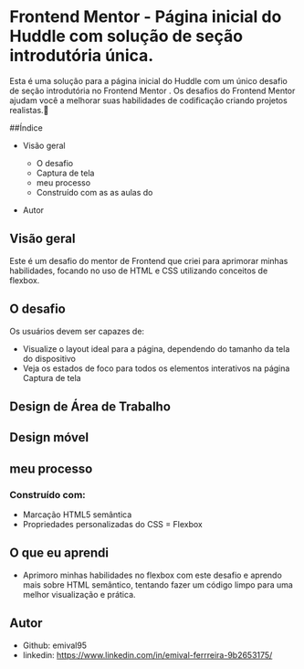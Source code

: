 # Frontend Mentor - Página inicial do Huddle com solução de seção introdutória única.

Esta é uma solução para a página inicial do Huddle com um único desafio de seção introdutória no Frontend Mentor . Os desafios do Frontend Mentor ajudam você a melhorar suas habilidades de codificação criando projetos realistas.🚀

##Índice
- Visão geral
  - O desafio
  - Captura de tela
  - meu processo
  -  Construído com as as aulas do

- Autor


## Visão geral
Este é um desafio do mentor de Frontend que criei para aprimorar minhas habilidades, focando no uso de HTML e CSS utilizando conceitos de flexbox.

## O desafio
Os usuários devem ser capazes de:

- Visualize o layout ideal para a página, dependendo do tamanho da tela do dispositivo
- Veja os estados de foco para todos os elementos interativos na página
Captura de tela
## Design de Área de Trabalho


## Design móvel


## meu processo
### Construído com:
- Marcação HTML5 semântica
- Propriedades personalizadas do CSS
= Flexbox

## O que eu aprendi
- Aprimoro minhas habilidades no flexbox com este desafio e aprendo mais sobre HTML semântico, tentando fazer um código limpo para uma melhor visualização e prática.

## Autor
- Github:  emival95
- linkedin: https://www.linkedin.com/in/emival-ferrreira-9b2653175/
